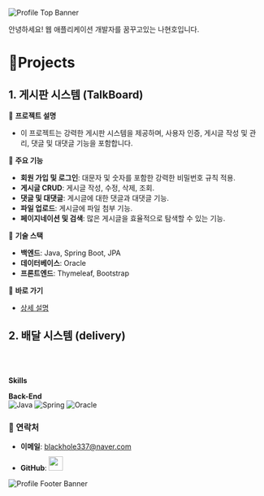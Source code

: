 ![Profile Top Banner](https://capsule-render.vercel.app/api?type=waving&color=gradient&height=240&section=header&text=Hyunho%20Na&fontAlign=15&fontAlignY=35&fontSize=40&fontColor=ffffff&desc=Web%20Backend%20Developer&descAlign=16&descAlignY=50&background=linear-gradient(to%20right,%20#6A0D91,%20#A020F0))

안녕하세요! 웹 애플리케이션 개발자를 꿈꾸고있는 나현호입니다.


# 📝Projects
## 1. 게시판 시스템 (TalkBoard)

🔹 **프로젝트 설명**
- 이 프로젝트는 강력한 게시판 시스템을 제공하며, 사용자 인증, 게시글 작성 및 관리, 댓글 및 대댓글 기능을 포함합니다.

🔹 **주요 기능**
- **회원 가입 및 로그인**: 대문자 및 숫자를 포함한 강력한 비밀번호 규칙 적용.
- **게시글 CRUD**: 게시글 작성, 수정, 삭제, 조회.
- **댓글 및 대댓글**: 게시글에 대한 댓글과 대댓글 기능.
- **파일 업로드**: 게시글에 파일 첨부 기능.
- **페이지네이션 및 검색**: 많은 게시글을 효율적으로 탐색할 수 있는 기능.

🔹 **기술 스택**
- **백엔드**: Java, Spring Boot, JPA
- **데이터베이스**: Oracle
- **프론트엔드**: Thymeleaf, Bootstrap

🔹 **바로 가기**
- [상세 설명](https://github.com/hyunhod/board) 

## 2. 배달 시스템 (delivery)


<br>
<br>
<p><b> Skills </b></p>
  
**Back-End**  
![Java](https://img.shields.io/badge/java-%23ED8B00.svg?style=for-the-badge&logo=openjdk&logoColor=white)
![Spring](https://img.shields.io/badge/spring-%236DB33F.svg?style=for-the-badge&logo=spring&logoColor=white)
![Oracle](https://img.shields.io/badge/Oracle-%23F80000.svg?style=for-the-badge&logo=oracle&logoColor=white)


### 🔗 연락처
- **이메일**: [blackhole337@naver.com](mailto:blackhole337@naver.com)
- **GitHub**: <a href="https://github.com/hyunhod">
  <img src="https://user-images.githubusercontent.com/68724828/185908612-22f4d219-78a7-4de7-bb02-deecaa63bffa.png" height="28px" style="margin-top: 10px" />
  </a>



![Profile Footer Banner](https://capsule-render.vercel.app/api?type=waving&color=gradient&height=100&section=footer&fontAlign=15&fontAlignY=60&fontSize=20&fontColor=ffffff&background=linear-gradient(to%20right,%20#6A0D91,%20#A020F0))



